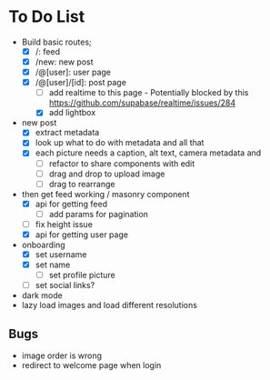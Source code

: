 # To Do List

- Build basic routes;
  - [x] /: feed
  - [x] /new: new post
  - [x] /@[user]: user page
  - [x] /@[user]/[id]: post page
	  - [ ] add realtime to this page
			- Potentially blocked by this https://github.com/supabase/realtime/issues/284
	  - [x] add lightbox

- new post
	- [x] extract metadata
  - [x] look up what to do with metadata and all that
  - [x] each picture needs a caption, alt text, camera metadata and 
	- [ ] refactor to share components with edit
	- [ ] drag and drop to upload image 
	- [ ] drag to rearrange

- then get feed working / masonry component
	- [x] api for getting feed
		- [ ] add params for pagination
	- [ ] fix height issue
	- [x] api for getting user page

- onboarding
  - [x] set username
  - [x] set name 
	- [ ] set profile picture
  - [ ] set social links?

- dark mode
- lazy load images and load different resolutions

## Bugs
- image order is wrong
- redirect to welcome page when login